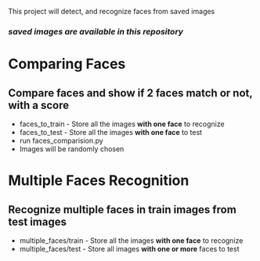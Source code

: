 This project will detect, and recognize faces from saved images
### *saved images are available in this repository*

# Comparing Faces
## Compare faces and show if 2 faces match or not, with a score
* faces_to_train - Store all the images **with one face** to recognize
* faces_to_test - Store all the images **with one face** to test
* run faces_comparision.py
* Images will be randomly chosen


# Multiple Faces Recognition
## Recognize multiple faces in train images from test images
* multiple_faces/train - Store all the images **with one face** to recognize
* multiple_faces/test - Store all images **with one or more** faces to test
